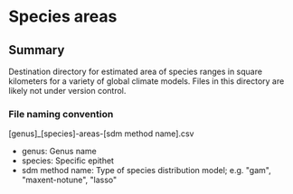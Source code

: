 # Species areas

## Summary

Destination directory for estimated area of species ranges in square 
kilometers for a variety of global climate models. Files in this directory are 
likely not under version control.

### File naming convention

[genus]_[species]-areas-[sdm method name].csv

+ genus: Genus name
+ species: Specific epithet
+ sdm method name: Type of species distribution model; e.g. "gam", 
"maxent-notune", "lasso"

